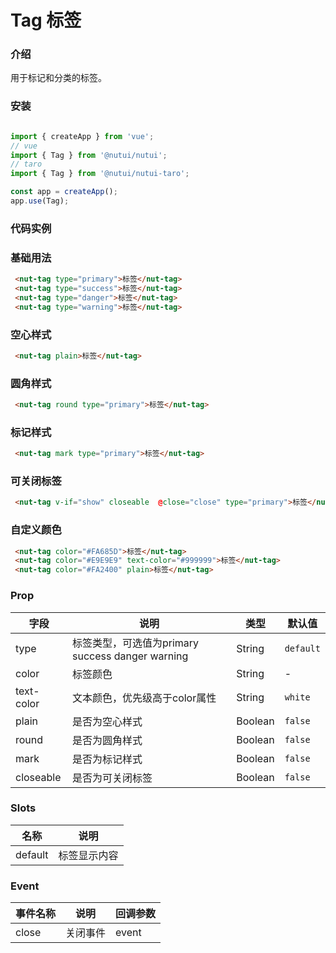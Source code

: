 # Tag 标签

### 介绍

用于标记和分类的标签。

### 安装

```javascript

import { createApp } from 'vue';
// vue
import { Tag } from '@nutui/nutui';
// taro
import { Tag } from '@nutui/nutui-taro';

const app = createApp();
app.use(Tag);

```

### 代码实例

### 基础用法

```html
 <nut-tag type="primary">标签</nut-tag>
 <nut-tag type="success">标签</nut-tag>
 <nut-tag type="danger">标签</nut-tag>
 <nut-tag type="warning">标签</nut-tag>
```

### 空心样式

```html
 <nut-tag plain>标签</nut-tag>
```


### 圆角样式

```html
 <nut-tag round type="primary">标签</nut-tag>
```


### 标记样式

```html
 <nut-tag mark type="primary">标签</nut-tag>
```


### 可关闭标签

```html
 <nut-tag v-if="show" closeable  @close="close" type="primary">标签</nut-tag>
```


### 自定义颜色

```html
 <nut-tag color="#FA685D">标签</nut-tag>
 <nut-tag color="#E9E9E9" text-color="#999999">标签</nut-tag>
 <nut-tag color="#FA2400" plain>标签</nut-tag>
```



### Prop  

| 字段       | 说明                                             | 类型    | 默认值    |
|------------|--------------------------------------------------|---------|-----------|
| type       | 标签类型，可选值为primary success danger warning | String  | `default` |
| color      | 标签颜色                                         | String  | -         |
| text-color | 文本颜色，优先级高于color属性                    | String  | `white`   |
| plain      | 是否为空心样式                                   | Boolean | `false`   |
| round      | 是否为圆角样式                                   | Boolean | `false`   |
| mark       | 是否为标记样式                                   | Boolean | `false`   |
| closeable  | 是否为可关闭标签                                 | Boolean | `false`   |


### Slots

| 名称    | 说明         |
|---------|--------------|
| default | 标签显示内容 |

### Event

| 事件名称 | 说明     | 回调参数 |
|----------|----------|----------|
| close    | 关闭事件 | event    |